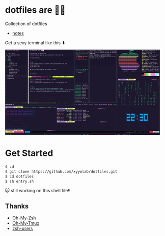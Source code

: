# dotfiles are 🦄🦄

Collection of dotfiles

 - [notes](./src/README.md)

Get a sexy terminal like this ⬇︎

![terminal](./src/terminal.png)



# Get Started


```
$ cd 
$ git clone https://github.com/xyyolab/dotfiles.git
$ cd dotfiles
$ sh entry.sh
```

🙀 still working on this shell file!!


## Thanks

 - [Oh-My-Zsh](https://github.com/ohmyzsh/ohmyzsh)
 - [Oh-My-Tmux](https://github.com/gpakosz/.tmux)
 - [zsh-users](https://github.com/zsh-users)

